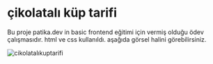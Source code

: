 # çikolatalı küp tarifi

Bu proje patika.dev in basic frontend eğitimi için vermiş olduğu ödev çalışmasıdır.
html ve css kullanıldı.
aşağıda görsel halini görebilirsiniz.

 ![cikolatalıkuptarifi](https://user-images.githubusercontent.com/83344740/147373722-f68a4f8c-fbd0-47e6-b596-071f8a2bf433.png)






